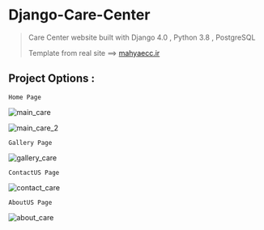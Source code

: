 # Django-Care-Center

> Care Center website built with Django 4.0 , Python 3.8 , PostgreSQL
> 
> Template from real site ==> [mahyaecc.ir](https://mahyaecc.ir/)

 
## Project Options :

`Home Page`

![main_care](https://user-images.githubusercontent.com/91488958/155848042-ccf7a92a-5253-4539-8cee-3182175e5437.png)

![main_care_2](https://user-images.githubusercontent.com/91488958/155848083-7ce5cd45-4f51-4376-b6b7-7cc4fcd0fa6a.png)

`Gallery Page`

![gallery_care](https://user-images.githubusercontent.com/91488958/155848148-5c771728-8df1-4118-9986-aea19ac9260a.png)

`ContactUS Page`

![contact_care](https://user-images.githubusercontent.com/91488958/155848165-16135be5-1df2-4b4a-b2b4-59fafbf92278.png)

`AboutUS Page`

![about_care](https://user-images.githubusercontent.com/91488958/155848181-9023e1b5-3217-4cb9-8f45-d6db126691d5.png)
